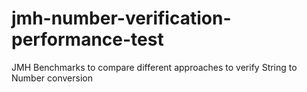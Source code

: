 # jmh-number-verification-performance-test
JMH Benchmarks to compare different approaches to verify String to Number conversion
